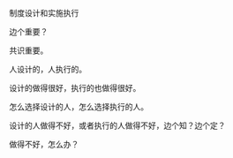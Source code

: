 制度设计和实施执行

边个重要？

共识重要。

人设计的，人执行的。

设计的做得很好，执行的也做得很好。

怎么选择设计的人，怎么选择执行的人。

设计的人做得不好，或者执行的人做得不好，边个知？边个定？

做得不好，怎么办？
